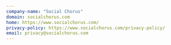 ```yaml
---
company-name: "Social Chorus"
domain: socialchorus.com
home: https://www.socialchorus.com/
privacy-policy: https://www.socialchorus.com/privacy-policy/
email: privacy@socialchorus.com
---
```




